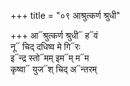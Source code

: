 +++
title = "०९ आश्रुत्कर्ण श्रुधी"

+++
आ᳓श्रुत्कर्ण श्रुधी᳓ ह᳓वं  
नू᳓ चिद् दधिष्व मे गि᳓रः  
इ᳓न्द्र स्तो᳓मम् इम᳓म् म᳓म  
कृष्वा᳓ युज᳓श् चिद् अ᳓न्तरम्